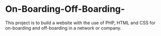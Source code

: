# On-Boarding-Off-Boarding-
This project is to build a website with the use of PHP, HTML and CSS for on-boarding and off-boarding in a network or company.

